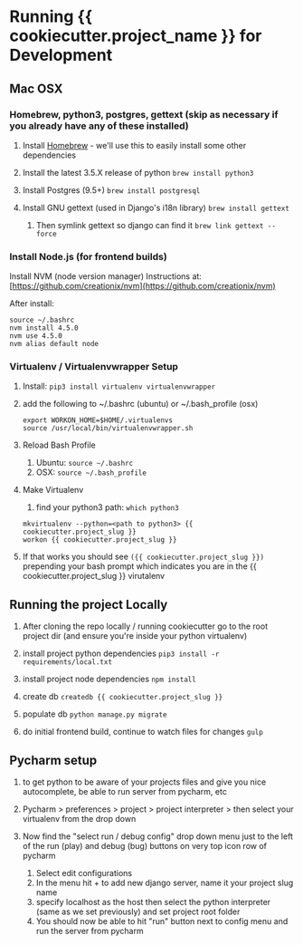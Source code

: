 # Running {{ cookiecutter.project_name }} for Development

## Mac OSX

### Homebrew, python3, postgres, gettext (skip as necessary if you already have any of these installed)

1. Install [Homebrew](http://brew.sh/) - we'll use this to easily install some other dependencies

1. Install the latest 3.5.X release of python `brew install python3`

1. Install Postgres (9.5+) `brew install postgresql`

1. Install GNU gettext (used in Django's i18n library) `brew install gettext`

    1. Then symlink gettext so django can find it `brew link gettext --force`
   
    
### Install Node.js (for frontend builds)

Install NVM (node version manager)
Instructions at: [https://github.com/creationix/nvm](https://github.com/creationix/nvm)

After install:

```
source ~/.bashrc
nvm install 4.5.0
nvm use 4.5.0
nvm alias default node
```


### Virtualenv / Virtualenvwrapper Setup

1. Install: `pip3 install virtualenv virtualenvwrapper`

1. add the following to ~/.bashrc (ubuntu) or ~/.bash_profile (osx)

	```
	export WORKON_HOME=$HOME/.virtualenvs
	source /usr/local/bin/virtualenvwrapper.sh
	```

2. Reload Bash Profile

	1. Ubuntu: `source ~/.bashrc`
	2. OSX: `source ~/.bash_profile`

3. Make Virtualenv
    1. find your python3 path: `which python3`

	```
	mkvirtualenv --python=<path to python3> {{ cookiecutter.project_slug }}
	workon {{ cookiecutter.project_slug }}
	```
4. If that works you should see `({{ cookiecutter.project_slug }})` prepending your bash prompt which indicates you are in the {{ cookiecutter.project_slug }} virutalenv
	
	
## Running the project Locally

1. After cloning the repo locally / running cookiecutter go to the root project dir (and ensure you're inside your python virtualenv)

1. install project python dependencies `pip3 install -r requirements/local.txt`

1. install project node dependencies `npm install`

1. create db `createdb {{ cookiecutter.project_slug }}`

1. populate db `python manage.py migrate`

1. do initial frontend build, continue to watch files for changes `gulp`


## Pycharm setup

1. to get python to be aware of your projects files and give you nice autocomplete, be able to run server from pycharm, etc

1. Pycharm > preferences > project > project interpreter > then select your virtualenv from the drop down

1. Now find the "select run / debug config" drop down menu just to the left of the run (play) and debug (bug) buttons on very top icon row of pycharm
    1. Select edit configurations
    1. In the menu hit + to add new django server, name it your project slug name
    1. specify localhost as the host then select the python interpreter (same as we set previously) and set project root folder
    1. You should now be able to hit "run" button next to config menu and run the server from pycharm
    
    